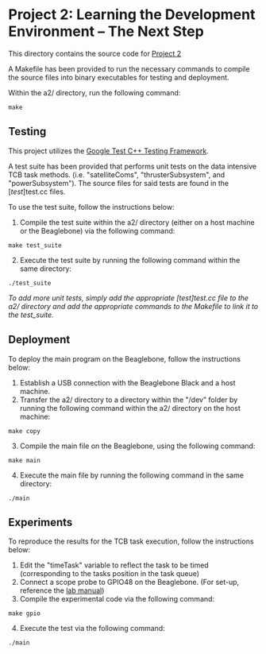 # Project 2: Learning the Development Environment – The Next Step
This directory contains the source code for [Project 2](https://class.ee.washington.edu/474/peckol/assignments/lab2/)

A Makefile has been provided to run the necessary commands to compile the source files into binary executables for testing and deployment.

Within the a2/ directory, run the following command:
```
make
```
## Testing
This project utilizes the [Google Test C++ Testing Framework](https://github.com/google/googletest).

A test suite has been provided that performs unit tests
on the data intensive TCB task methods. (i.e. "satelliteComs",
"thrusterSubsystem", and "powerSubsystem"). The source files for said tests are found in the [*test*]test.cc files.

To use the test suite, follow the instructions below:

1. Compile the test suite within the a2/ directory
(either on a host machine or the Beaglebone) via
the following command:
```
make test_suite
```
2. Execute the test suite by running the following command
within the same directory:
```
./test_suite
```

_To add more unit tests, simply add the appropriate [*test*]test.cc
file to the a2/ directory and add the appropriate commands to the
Makefile to link it to the test_suite._

## Deployment
To deploy the main program on the Beaglebone, follow
the instructions below:

1. Establish a USB connection with
the Beaglebone Black and a host machine.
2. Transfer the a2/ directory
to a directory within the "/dev" folder
by running the following command
within the a2/ directory on the host machine:
```
make copy
```
3. Compile the main file on the Beaglebone,
using the following command:
```
make main
```
4. Execute the main file by running
the following command in the same directory:
```
./main
```

## Experiments
To reproduce the results for the TCB task execution, follow the
instructions below:
1. Edit the "timeTask" variable
to reflect the task to be timed (corresponding to the tasks
position in the task queue)
2. Connect a scope probe to GPIO48 on the Beaglebone.
(For set-up, reference the [lab manual](https://class.ee.washington.edu/474/peckol/assignments/lab2/))
3. Compile the experimental code via the following command:
```
make gpio
```
4. Execute the test via the following command:
```
./main
```

